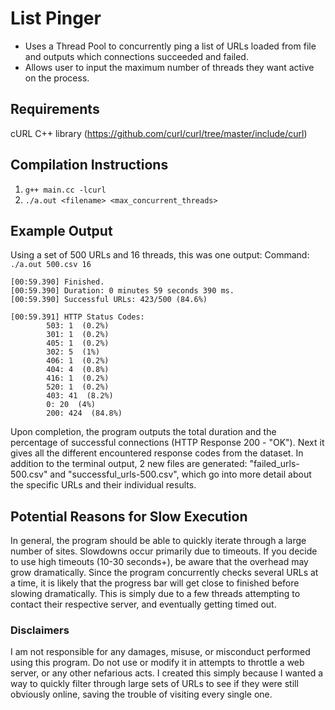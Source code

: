 # List Pinger
- Uses a Thread Pool to concurrently ping a list of URLs loaded from file and outputs which connections succeeded and failed.
- Allows user to input the maximum number of threads they want active on the process.

## Requirements
cURL C++ library (https://github.com/curl/curl/tree/master/include/curl)

## Compilation Instructions
1. ```g++ main.cc -lcurl```
2. ```./a.out <filename> <max_concurrent_threads>```

## Example Output
Using a set of 500 URLs and 16 threads, this was one output:
Command: ``` ./a.out 500.csv 16 ```
```
[00:59.390] Finished.
[00:59.390] Duration: 0 minutes 59 seconds 390 ms.
[00:59.390] Successful URLs: 423/500 (84.6%)

[00:59.391] HTTP Status Codes:
        503: 1  (0.2%)
        301: 1  (0.2%)
        405: 1  (0.2%)
        302: 5  (1%)
        406: 1  (0.2%)
        404: 4  (0.8%)
        416: 1  (0.2%)
        520: 1  (0.2%)
        403: 41  (8.2%)
        0: 20  (4%)
        200: 424  (84.8%)
```
Upon completion, the program outputs the total duration and the percentage of successful connections (HTTP Response 200 - "OK").
Next it gives all the different encountered response codes from the dataset.
In addition to the terminal output, 2 new files are generated: "failed_urls-500.csv" and "successful_urls-500.csv", which go into more detail about the specific URLs and their individual results.

## Potential Reasons for Slow Execution
In general, the program should be able to quickly iterate through a large number of sites. Slowdowns occur primarily due to timeouts. If you decide to use high timeouts (10-30 seconds+), be aware that the overhead may grow dramatically. Since the program concurrently checks several URLs at a time, it is likely that the progress bar will get close to finished before slowing dramatically. This is simply due to a few threads attempting to contact their respective server, and eventually getting timed out. 

### Disclaimers
I am not responsible for any damages, misuse, or misconduct performed using this program. Do not use or modify it in attempts to throttle a web server, or any other nefarious acts. 
I created this simply because I wanted a way to quickly filter through large sets of URLs to see if they were still obviously online, saving the trouble of visiting every single one. 
